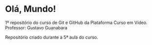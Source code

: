 # Olá, Mundo!
 1º repositório do curso de Git e GitHub da Plataforma Curso em Vídeo.
 Professor: Gustavo Guanabara

Repositório criado durante a 5ª aula do curso.